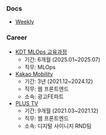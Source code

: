 ### Docs
- [Weekly](https://github.com/choikwangil95/choikwangil95/blob/main/Weekly.md)

### Career
- [KDT MLOps 교육과정](https://kdt.hktossbank.com/)
  - 기간: 6개월 (2025.01~2025.07)
  - 직무: MLOps
- [Kakao Mobility](https://www.kakaomobility.com/)
  - 기간: 3년 (2021.12~2024.12)
  - 직무: 웹 프론트엔드
  - 소속: 광고FE파트
- [PLUS TV](https://plustv.io/)
  - 기간: 9개월 (2021.03~2021.12)
  - 직무: 웹 프론트엔드
  - 소속: 디지털 사이니지 RND팀
